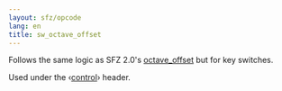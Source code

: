 ```yaml
---
layout: sfz/opcode
lang: en
title: sw_octave_offset
---
```

Follows the same logic as SFZ 2.0's [octave_offset](/opcodes/octave_offset)
but for key switches.

Used under the ‹[control](/headers/control)› header.
